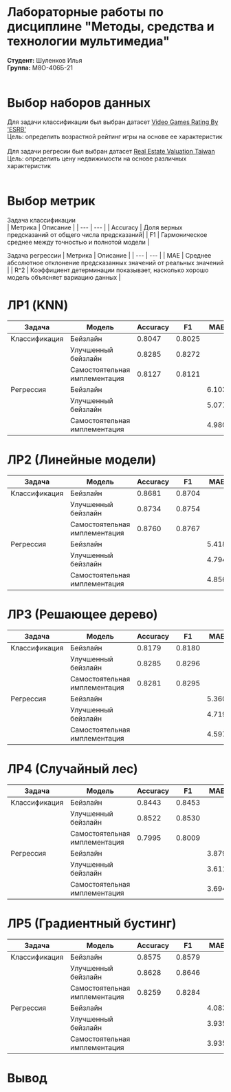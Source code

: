 # Лабораторные работы по дисциплине "Методы, средства и технологии мультимедиа"
**Студент:** Шуленков Илья <br/>
**Группа:** М8О-406Б-21 <br/>
<br/>
# Выбор наборов данных 
Для задачи классификации был выбран датасет [Video Games Rating By 'ESRB'](https://www.kaggle.com/datasets/imohtn/video-games-rating-by-esrb?resource=download) <br/>
Цель: определить возрастной рейтинг игры на основе ее характеристик <br/>
<br/>
Для задачи регресии был выбран датасет [Real Estate Valuation Taiwan](https://archive.ics.uci.edu/dataset/477/real+estate+valuation+data+set) <br/>
Цель: определить цену недвижимости на основе различных характеристик <br/>
<br/>
# Выбор метрик
Задача классификации <br/>
| Метрика | Описание |
| --- | --- |
| Accuracy | Доля верных предсказаний от общего числа предсказаний|
| F1 | Гармоническое среднее между точностью и полнотой модели |

Задача регрессии 
| Метрика | Описание |
| --- | --- |
| MAE | Cреднее абсолютное отклонение предсказанных значений от реальных значений |
| R^2 | Коэффициент детерминации показывает, насколько хорошо модель объясняет вариацию данных |

# ЛР1 (KNN)

| Задача | Модель | Accuracy | F1 | MAE | R^2 |
| -- | -- | -- | -- | -- | -- |
| Классификация | Бейзлайн | 0.8047 | 0.8025 |  |  |
|  | Улучшенный бейзлайн | 0.8285 | 0.8272 |  |  |
|  | Самостоятельная имплементация | 0.8127 | 0.8121 |  |  |
| Регрессия | Бейзлайн |  |  | 6.103 | 0.6115 |
|  | Улучшенный бейзлайн |  |  | 5.077 | 0.7112 |
|  | Самостоятельная имплементация |  |  | 4.980 | 0.7118 |

# ЛР2 (Линейные модели)

| Задача | Модель | Accuracy | F1 | MAE | R^2 |
| -- | -- | -- | -- | -- | -- |
| Классификация | Бейзлайн | 0.8681 | 0.8704 |  |  |
|  | Улучшенный бейзлайн | 0.8734 | 0.8754 |  |  |
|  | Самостоятельная имплементация | 0.8760 | 0.8767 |  |  |
| Регрессия | Бейзлайн |  |  | 5.418 | 0.6745 |
|  | Улучшенный бейзлайн |  |  | 4.794 | 0.7497 |
|  | Самостоятельная имплементация |  |  | 4.856 | 0.7415 |

# ЛР3 (Решающее дерево)

| Задача | Модель | Accuracy | F1 | MAE | R^2 |
| -- | -- | -- | -- | -- | -- |
| Классификация | Бейзлайн | 0.8179 | 0.8180 |  |  |
|  | Улучшенный бейзлайн | 0.8285 | 0.8296 |  |  |
|  | Самостоятельная имплементация | 0.8281 | 0.8295 |  |  |
| Регрессия | Бейзлайн |  |  | 5.360 | 0.6787 |
|  | Улучшенный бейзлайн |  |  | 4.719 | 0.7512 |
|  | Самостоятельная имплементация |  |  | 4.597 | 0.7472 |

# ЛР4 (Случайный лес)

| Задача | Модель | Accuracy | F1 | MAE | R^2 |
| -- | -- | -- | -- | -- | -- |
| Классификация | Бейзлайн | 0.8443 | 0.8453 |  |  |
|  | Улучшенный бейзлайн | 0.8522 | 0.8530 |  |  |
|  | Самостоятельная имплементация | 0.7995 | 0.8009 |  |  |
| Регрессия | Бейзлайн |  |  | 3.879 | 0.8101 |
|  | Улучшенный бейзлайн |  |  | 3.611 | 0.8291 |
|  | Самостоятельная имплементация |  |  | 3.694 | 0.8094 |

# ЛР5 (Градиентный бустинг)

| Задача | Модель | Accuracy | F1 | MAE | R^2 |
| -- | -- | -- | -- | -- | -- |
| Классификация | Бейзлайн | 0.8575 | 0.8579 |  |  |
|  | Улучшенный бейзлайн | 0.8628 | 0.8646 |  |  |
|  | Самостоятельная имплементация | 0.8259 | 0.8284 |  |  |
| Регрессия | Бейзлайн |  |  | 4.083 | 0.7799 |
|  | Улучшенный бейзлайн |  |  | 3.935 | 0.8004 |
|  | Самостоятельная имплементация |  |  | 3.935 | 0.7919 |

# Вывод





